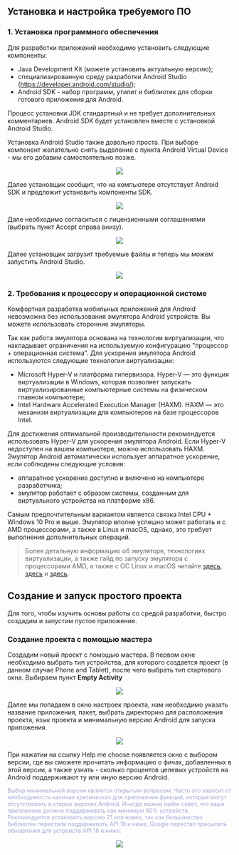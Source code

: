 ## Установка и настройка требуемого ПО

### 1. Установка программного обеспечения

Для разработки приложений необходимо установить следующие компоненты:

- Java Development Kit (можете установить актуальную версию);
- специализированную среду разработки Android Studio (https://developer.android.com/studio/);
- Android SDK - набор программ, утилит и библиотек для сборки готового приложения для Android.

Процесс установки JDK стандартный и не требует дополнительных комментариев. Android SDK будет установлен вместе с установкой Android Studio.

Установка Android Studio также довольно проста. При выборе компонент желательно снять выделение с пункта Android Virtual Device - мы его добавим самостоятельно позже.

<p align="center">
  <img src="img/img_1.png" />
</p>

Далее установщик сообщит, что на компьютере отсутствует Android SDK и предложит установить компоненты SDK.

<p align="center">
  <img src="img/img_2.png" />
</p>

Дале необходимо согласиться с лицензионными соглашениями (выбрать пункт Accept справа внизу).

<p align="center">
  <img src="img/img_3.png" />
</p>

Далее установщик загрузит требуемые файлы и теперь мы можем запустить Android Studio.

<p align="center">
  <img src="img/img_4.png" />
</p>

### 2. Требования к процессору и операционной системе

Комфортная разработка мобильных приложений для Android невозможна без использования эмулятора Android устройств. Вы можете использовать сторонние эмуляторы.

Так как работа эмулятора основана на технологии виртуализации, что накладывает ограничения на используемую конфигурацию "процессор + операционная система". Для ускорения эмулятора Android используются следующие технологии виртуализации:

- Microsoft Hyper-V и платформа гипервизора. Hyper-V — это функция виртуализации в Windows, которая позволяет запускать виртуализированные компьютерные системы на физическом главном компьютере;
- Intel Hardware Accelerated Execution Manager (HAXM). HAXM — это механизм виртуализации для компьютеров на базе процессоров Intel.

Для достижения оптимальной производительности рекомендуется использовать Hyper-V для ускорения эмулятора Android. Если Hyper-V недоступен на вашем компьютере, можно использовать HAXM. Эмулятор Android автоматически использует аппаратное ускорение, если соблюдены следующие условия:

- аппаратное ускорение доступно и включено на компьютере разработчика;
- эмулятор работает с образом системы, созданным для виртуального устройства на платформе x86.

Самым предпочтительным вариантом является связка Intel CPU  + Windows 10 Pro и выше. Эмулятор вполне успешно может работать и с AMD процессорами, а также в Linux и macOS, однако, это требует выполнения дополнительных операций.

> Более детальную информацию об эмуляторе, технологиях виртуализации, а также гайд по запуску эмулятора с процессорами AMD, а также с ОС Linux и macOS читайте [здесь](https://android-developers.googleblog.com/2018/07/android-emulator-amd-processor-hyper-v.html), [здесь](https://docs.microsoft.com/ru-ru/xamarin/android/get-started/installation/android-emulator/hardware-acceleration?tabs=vswin&pivots=windows) и [здесь](https://developer.android.com/studio/run/emulator-acceleration).

## Создание и запуск простого проекта

Для того, чтобы изучить основы работы со средой разработки, быстро создадим и запустим пустое приложение.

### Создание проекта с помощью мастера

Создадим новый проект с помощью мастера. В первом окне необходимо выбрать тип устройства, для которого создается проект (в данном случае Phone and Tablet), после чего выбрать тип стартового окна. Выбираем пункт **Empty Activity**

<p align="center">
  <img src="img/img_5.png" />
</p>

Далее мы попадаем в окно настроек проекта, нам необходимо указать название приложения, пакет, выбрать директорию для расположения проекта, язык проекта и минимальную версию Android для запуска приложения.

<p align="center">
  <img src="img/img_6.png" />
</p>

При нажатии на ссылку Help me choose появляется окно с выбором версии, где вы сможете прочитать информацию о фичах, добавленных в этой версии, а также узнать - сколько процентов целевых устройств на Android поддерживают ту или иную версию Android.

<p style="color:#a2a8d3; font-size:0.9em;">
<span>
Выбор минимальной версии является открытым вопросом. Часто это зависит от необходимости наличия критических для приложения функций, которые могут отсутствовать в старых версиях Android. Иногда можно найти совет, что ваше приложение должно поддерживать как минимум 90% устройств. Рекомендуется установить версию 21 или новее, так как большинство библиотек перестали поддерживать API 19 и ниже, Google перестал присылать обновления для устройств API 18 и ниже.
</span>
</p>

<p align="center">
  <img src="img/img_7.png" />
</p>

